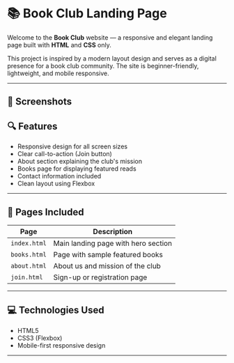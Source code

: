 # 📚 Book Club Landing Page

Welcome to the **Book Club** website — a responsive and elegant landing page built with **HTML** and **CSS** only.

This project is inspired by a modern layout design and serves as a digital presence for a book club community. The site is beginner-friendly, lightweight, and mobile responsive.

---

## 📸 Screenshots 

## 🔍 Features

- Responsive design for all screen sizes
- Clear call-to-action (Join button)
- About section explaining the club's mission
- Books page for displaying featured reads
- Contact information included
- Clean layout using Flexbox

---

## 📁 Pages Included

| Page       | Description                          |
|------------|--------------------------------------|
| `index.html` | Main landing page with hero section |
| `books.html` | Page with sample featured books     |
| `about.html` | About us and mission of the club    |
| `join.html`  | Sign-up or registration page        |

---

## 💻 Technologies Used

- HTML5
- CSS3 (Flexbox)
- Mobile-first responsive design

---





